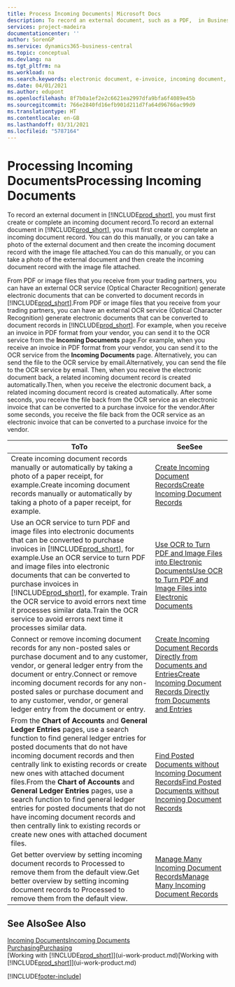 ```yaml
---
title: Process Incoming Documents| Microsoft Docs
description: To record an external document, such as a PDF,  in Business Central , you first create or complete an incoming document record.
services: project-madeira
documentationcenter: ''
author: SorenGP
ms.service: dynamics365-business-central
ms.topic: conceptual
ms.devlang: na
ms.tgt_pltfrm: na
ms.workload: na
ms.search.keywords: electronic document, e-invoice, incoming document, OCR, ecommerce, document exchange, import invoice
ms.date: 04/01/2021
ms.author: edupont
ms.openlocfilehash: 8f7b0a1ef2e2c6621ea2997dfa9bfa6f4089e45b
ms.sourcegitcommit: 766e2840fd16efb901d211d7fa64d96766ac99d9
ms.translationtype: HT
ms.contentlocale: en-GB
ms.lasthandoff: 03/31/2021
ms.locfileid: "5787164"
---
```

# <a name="processing-incoming-documents"></a><span data-ttu-id="e6f9d-103">Processing Incoming Documents</span><span class="sxs-lookup"><span data-stu-id="e6f9d-103">Processing Incoming Documents</span></span>
<span data-ttu-id="e6f9d-104">To record an external document in [!INCLUDE[prod_short](includes/prod_short.md)], you must first create or complete an incoming document record.</span><span class="sxs-lookup"><span data-stu-id="e6f9d-104">To record an external document in [!INCLUDE[prod_short](includes/prod_short.md)], you must first create or complete an incoming document record.</span></span> <span data-ttu-id="e6f9d-105">You can do this manually, or you can take a photo of the external document and then create the incoming document record with the image file attached.</span><span class="sxs-lookup"><span data-stu-id="e6f9d-105">You can do this manually, or you can take a photo of the external document and then create the incoming document record with the image file attached.</span></span>

<span data-ttu-id="e6f9d-106">From PDF or image files that you receive from your trading partners, you can have an external OCR service (Optical Character Recognition) generate electronic documents that can be converted to document records in [!INCLUDE[prod_short](includes/prod_short.md)].</span><span class="sxs-lookup"><span data-stu-id="e6f9d-106">From PDF or image files that you receive from your trading partners, you can have an external OCR service (Optical Character Recognition) generate electronic documents that can be converted to document records in [!INCLUDE[prod_short](includes/prod_short.md)].</span></span> <span data-ttu-id="e6f9d-107">For example, when you receive an invoice in PDF format from your vendor, you can send it to the OCR service from the **Incoming Documents** page.</span><span class="sxs-lookup"><span data-stu-id="e6f9d-107">For example, when you receive an invoice in PDF format from your vendor, you can send it to the OCR service from the **Incoming Documents** page.</span></span> <span data-ttu-id="e6f9d-108">Alternatively, you can send the file to the OCR service by email.</span><span class="sxs-lookup"><span data-stu-id="e6f9d-108">Alternatively, you can send the file to the OCR service by email.</span></span> <span data-ttu-id="e6f9d-109">Then, when you receive the electronic document back, a related incoming document record is created automatically.</span><span class="sxs-lookup"><span data-stu-id="e6f9d-109">Then, when you receive the electronic document back, a related incoming document record is created automatically.</span></span> <span data-ttu-id="e6f9d-110">After some seconds, you receive the file back from the OCR service as an electronic invoice that can be converted to a purchase invoice for the vendor.</span><span class="sxs-lookup"><span data-stu-id="e6f9d-110">After some seconds, you receive the file back from the OCR service as an electronic invoice that can be converted to a purchase invoice for the vendor.</span></span>

| <span data-ttu-id="e6f9d-111">To</span><span class="sxs-lookup"><span data-stu-id="e6f9d-111">To</span></span> | <span data-ttu-id="e6f9d-112">See</span><span class="sxs-lookup"><span data-stu-id="e6f9d-112">See</span></span> |
| --- | --- |
| <span data-ttu-id="e6f9d-113">Create incoming document records manually or automatically by taking a photo of a paper receipt, for example.</span><span class="sxs-lookup"><span data-stu-id="e6f9d-113">Create incoming document records manually or automatically by taking a photo of a paper receipt, for example.</span></span> |[<span data-ttu-id="e6f9d-114">Create Incoming Document Records</span><span class="sxs-lookup"><span data-stu-id="e6f9d-114">Create Incoming Document Records</span></span>](across-how-create-income-document-records.md) |
| <span data-ttu-id="e6f9d-115">Use an OCR service to turn PDF and image files into electronic documents that can be converted to purchase invoices in [!INCLUDE[prod_short](includes/prod_short.md)], for example.</span><span class="sxs-lookup"><span data-stu-id="e6f9d-115">Use an OCR service to turn PDF and image files into electronic documents that can be converted to purchase invoices in [!INCLUDE[prod_short](includes/prod_short.md)], for example.</span></span> <span data-ttu-id="e6f9d-116">Train the OCR service to avoid errors next time it processes similar data.</span><span class="sxs-lookup"><span data-stu-id="e6f9d-116">Train the OCR service to avoid errors next time it processes similar data.</span></span> |[<span data-ttu-id="e6f9d-117">Use OCR to Turn PDF and Image Files into Electronic Documents</span><span class="sxs-lookup"><span data-stu-id="e6f9d-117">Use OCR to Turn PDF and Image Files into Electronic Documents</span></span>](across-how-use-ocr-pdf-images-files.md) |
| <span data-ttu-id="e6f9d-118">Connect or remove incoming document records for any non-posted sales or purchase document and to any customer, vendor, or general ledger entry from the document or entry.</span><span class="sxs-lookup"><span data-stu-id="e6f9d-118">Connect or remove incoming document records for any non-posted sales or purchase document and to any customer, vendor, or general ledger entry from the document or entry.</span></span> |[<span data-ttu-id="e6f9d-119">Create Incoming Document Records Directly from Documents and Entries</span><span class="sxs-lookup"><span data-stu-id="e6f9d-119">Create Incoming Document Records Directly from Documents and Entries</span></span>](across-how-connect-disconnect-income-document-records.md) |
| <span data-ttu-id="e6f9d-120">From the **Chart of Accounts** and **General Ledger Entries** pages, use a search function to find general ledger entries for posted documents that do not have incoming document records and then centrally link to existing records or create new ones with attached document files.</span><span class="sxs-lookup"><span data-stu-id="e6f9d-120">From the **Chart of Accounts** and **General Ledger Entries** pages, use a search function to find general ledger entries for posted documents that do not have incoming document records and then centrally link to existing records or create new ones with attached document files.</span></span> |[<span data-ttu-id="e6f9d-121">Find Posted Documents without Incoming Document Records</span><span class="sxs-lookup"><span data-stu-id="e6f9d-121">Find Posted Documents without Incoming Document Records</span></span>](across-how-find-posted-documents-without-income-document-records.md) |
| <span data-ttu-id="e6f9d-122">Get better overview by setting incoming document records to Processed to remove them from the default view.</span><span class="sxs-lookup"><span data-stu-id="e6f9d-122">Get better overview by setting incoming document records to Processed to remove them from the default view.</span></span> |[<span data-ttu-id="e6f9d-123">Manage Many Incoming Document Records</span><span class="sxs-lookup"><span data-stu-id="e6f9d-123">Manage Many Incoming Document Records</span></span>](across-how-manage-many-income-document-records.md) |

## <a name="see-also"></a><span data-ttu-id="e6f9d-124">See Also</span><span class="sxs-lookup"><span data-stu-id="e6f9d-124">See Also</span></span>
[<span data-ttu-id="e6f9d-125">Incoming Documents</span><span class="sxs-lookup"><span data-stu-id="e6f9d-125">Incoming Documents</span></span>](across-income-documents.md)  
[<span data-ttu-id="e6f9d-126">Purchasing</span><span class="sxs-lookup"><span data-stu-id="e6f9d-126">Purchasing</span></span>](purchasing-manage-purchasing.md)  
<span data-ttu-id="e6f9d-127">[Working with [!INCLUDE[prod_short](includes/prod_short.md)]](ui-work-product.md)</span><span class="sxs-lookup"><span data-stu-id="e6f9d-127">[Working with [!INCLUDE[prod_short](includes/prod_short.md)]](ui-work-product.md)</span></span>


[!INCLUDE[footer-include](includes/footer-banner.md)]